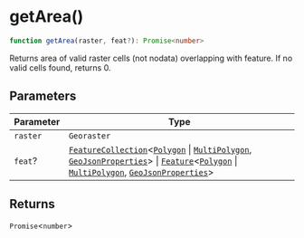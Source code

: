 # getArea()

```ts
function getArea(raster, feat?): Promise<number>
```

Returns area of valid raster cells (not nodata) overlapping with feature.  If no valid cells found, returns 0.

## Parameters

| Parameter | Type |
| ------ | ------ |
| `raster` | `Georaster` |
| `feat`? | [`FeatureCollection`](../interfaces/FeatureCollection.md)\<[`Polygon`](../interfaces/Polygon.md) \| [`MultiPolygon`](../interfaces/MultiPolygon.md), [`GeoJsonProperties`](../type-aliases/GeoJsonProperties.md)\> \| [`Feature`](../interfaces/Feature.md)\<[`Polygon`](../interfaces/Polygon.md) \| [`MultiPolygon`](../interfaces/MultiPolygon.md), [`GeoJsonProperties`](../type-aliases/GeoJsonProperties.md)\> |

## Returns

`Promise`\<`number`\>
